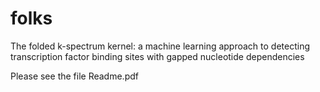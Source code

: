 # folks
The folded k-spectrum kernel: a machine learning approach to detecting transcription factor binding sites with gapped nucleotide dependencies

Please see the file Readme.pdf
